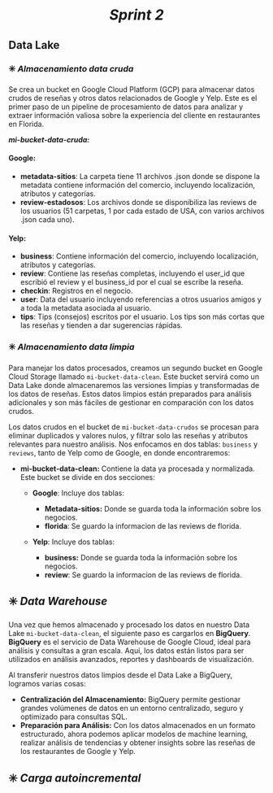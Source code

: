 ## <h1 align="center"><b><i>Sprint 2</i></b></h1> 

## Data Lake

### :eight_spoked_asterisk: **_Almacenamiento data cruda_**
Se crea un bucket en Google Cloud Platform (GCP) para almacenar datos crudos de reseñas y otros datos relacionados de Google y Yelp. Este es el primer paso de un pipeline de procesamiento de datos para analizar y extraer información valiosa sobre la experiencia del cliente en restaurantes en Florida.

**_mi-bucket-data-cruda:_** 
#### **Google:**
- **metadata-sitios**: La carpeta tiene 11 archivos .json donde se dispone la metadata contiene información del comercio, incluyendo localización, atributos y categorías.
- **review-estadosos**: Los archivos donde se disponibiliza las reviews de los usuarios (51 carpetas, 1 por cada estado de USA, con varios archivos .json cada uno).

#### **Yelp:**
- **business**: Contiene información del comercio, incluyendo localización, atributos y categorías.
- **review**: Contiene las reseñas completas, incluyendo el user_id que escribió el review y el business_id por el cual se escribe la reseña.
- **checkin**: Registros en el negocio.
- **user**: Data del usuario incluyendo referencias a otros usuarios amigos y a toda la metadata asociada al usuario.
- **tips**: Tips (consejos) escritos por el usuario. Los tips son más cortas que las reseñas y tienden a dar sugerencias rápidas.

### :eight_spoked_asterisk: **_Almacenamiento data limpia_**

Para manejar los datos procesados, creamos un segundo bucket en Google Cloud Storage llamado `mi-bucket-data-clean`. Este bucket servirá como un Data Lake donde almacenaremos las versiones limpias y transformadas de los datos de reseñas. Estos datos limpios están preparados para análisis adicionales y son más fáciles de gestionar en comparación con los datos crudos.

Los datos crudos en el bucket de `mi-bucket-data-crudos` se procesan para eliminar duplicados y valores nulos, y filtrar solo las reseñas y atributos relevantes para nuestro análisis. Nos enfocamos en dos tablas: `business` y `reviews`, tanto de Yelp como de Google, en donde encontraremos:

- **mi-bucket-data-clean:** Contiene la data ya procesada y normalizada. Este bucket se divide en dos secciones:
  - **Google**: Incluye dos tablas:
     - **Metadata-sitios:** Donde se guarda toda la información sobre los negocios.
     - **florida**: Se guardo la informacion de las reviews de florida.
   
  - **Yelp**: Incluye dos tablas:
     - **business:** Donde se guarda toda la información sobre los negocios.
     - **review**: Se guardo la informacion de las reviews de florida.
   
## :eight_spoked_asterisk: **_Data Warehouse_**

Una vez que hemos almacenado y procesado los datos en nuestro Data Lake `mi-bucket-data-clean`, el siguiente paso es cargarlos en **BigQuery**. **BigQuery** es el servicio de Data Warehouse de Google Cloud, ideal para análisis y consultas a gran escala. Aquí, los datos están listos para ser utilizados en análisis avanzados, reportes y dashboards de visualización.

Al transferir nuestros datos limpios desde el Data Lake a BigQuery, logramos varias cosas:

- **Centralización del Almacenamiento:** BigQuery permite gestionar grandes volúmenes de datos en un entorno centralizado, seguro y optimizado para consultas SQL.
- **Preparación para Análisis:** Con los datos almacenados en un formato estructurado, ahora podemos aplicar modelos de machine learning, realizar análisis de tendencias y obtener insights sobre las reseñas de los restaurantes de Google y Yelp.


## :eight_spoked_asterisk: **_Carga autoincremental_**

